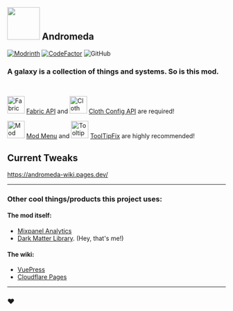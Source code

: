 ## <img src="https://github.com/constellation-mc/andromeda/assets/104443436/f8724c6c-f15b-49ca-9f42-b7ae01d1e64a" width="75" height="75"> Andromeda

[![Modrinth](https://img.shields.io/modrinth/dt/TseYlb0f?logo=modrinth&color=mint)](https://modrinth.com/mod/andromeda)
[![CodeFactor](https://www.codefactor.io/repository/github/constellation-mc/andromeda/badge)](https://www.codefactor.io/repository/github/constellation-mc/andromeda)
![GitHub](https://img.shields.io/github/license/constellation-mc/andromeda)

### A galaxy is a collection of things and systems. So is this mod.

<br/>

<img alt="Fabric API icon" src="https://cdn.modrinth.com/data/P7dR8mSH/icon.png" width="40" height="40"></img> [Fabric API](https://modrinth.com/mod/fabric-api) and <img alt="Cloth Config icon" src="https://cdn.modrinth.com/data/9s6osm5g/icon.png" width="40" height="40"> [Cloth Config API](https://modrinth.com/mod/cloth-config) are required!

<img alt="Mod Menu icon" src="https://cdn.modrinth.com/data/mOgUt4GM/icon.png" width="40" height="40"></img> [Mod Menu](https://modrinth.com/mod/modmenu) and <img alt="TooltipFix icon" src="https://cdn.modrinth.com/data/2RKFTmiB/e2ebd2a3e0b5f30ed8d1084b79c568895a12f656.png" width="40" height="40"> [ToolTipFix](https://modrinth.com/mod/modmenu) are highly recommended!

## Current Tweaks

https://andromeda-wiki.pages.dev/

***

### Other cool things/products this project uses:

#### The mod itself:<br/>
- [Mixpanel Analytics](https://mixpanel.com/home)
- [Dark Matter Library](https://github.com/constellation-mc/dark-matter). (Hey, that's me!)

#### The wiki:<br/>
- [VuePress](https://v2.vuepress.vuejs.org/)
- [Cloudflare Pages](https://pages.cloudflare.com/)

***

### ❤️
